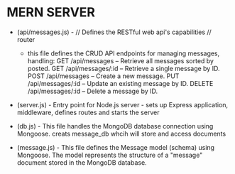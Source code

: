 # MERN SERVER

- (api/messages.js) - // Defines the RESTful web api's capabilities // router
    - this file defines the CRUD API endpoints for managing messages, handling:
        GET /api/messages – Retrieve all messages sorted by posted.
        GET /api/messages/:id – Retrieve a single message by ID.
        POST /api/messages – Create a new message.
        PUT /api/messages/:id – Update an existing message by ID.
        DELETE /api/messages/:id – Delete a message by ID.

- (server.js) - Entry point for Node.js server - sets up Express application, middleware, defines routes and starts the server

- (db.js) - This file handles the MongoDB database connection using Mongoose. creats message_db whcih will store and access documents

- (message.js) - This file defines the Message model (schema) using Mongoose. The model represents the structure of a "message" document stored in the MongoDB database.
